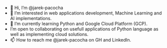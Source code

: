 - 👋 Hi, I’m @jarek-pacocha
- 👀 I’m interested in web applications development, Machine Learning and AI implementations.
- 🌱 I’m currently learning Python and Google Cloud Platform (GCP).
-  I’m open to collaborating on usefull applications of Python language as well as implementing cloud solutions.
- 📫 How to reach me @jarek-pacocha on GH and LinkedIn.
